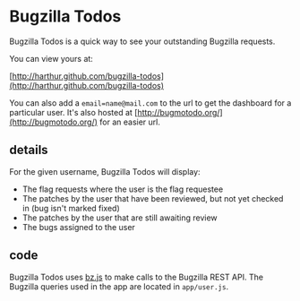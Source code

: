# Bugzilla Todos

Bugzilla Todos is a quick way to see your outstanding Bugzilla requests.

You can view yours at:

[http://harthur.github.com/bugzilla-todos](http://harthur.github.com/bugzilla-todos)

You can also add a `email=name@mail.com` to the url to get the dashboard for a particular user. It's also hosted at [http://bugmotodo.org/](http://bugmotodo.org/) for an easier url.

## details

For the given username, Bugzilla Todos will display:

* The flag requests where the user is the flag requestee
* The patches by the user that have been reviewed, but not yet checked in (bug isn't marked fixed)
* The patches by the user that are still awaiting review
* The bugs assigned to the user

## code

Bugzilla Todos uses [bz.js](https://github.com/harthur/bz.js) to make calls to the Bugzilla REST API. The Bugzilla queries used in the app are located in `app/user.js`.
